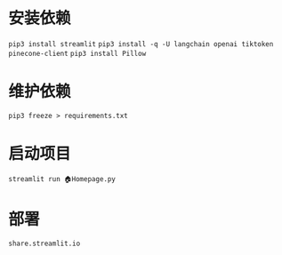 # 安装依赖
`pip3 install streamlit`
`pip3 install -q -U langchain openai tiktoken pinecone-client`
`pip3 install Pillow`

# 维护依赖
`pip3 freeze > requirements.txt`

# 启动项目
`streamlit run 🏠Homepage.py`

# 部署
`share.streamlit.io`
